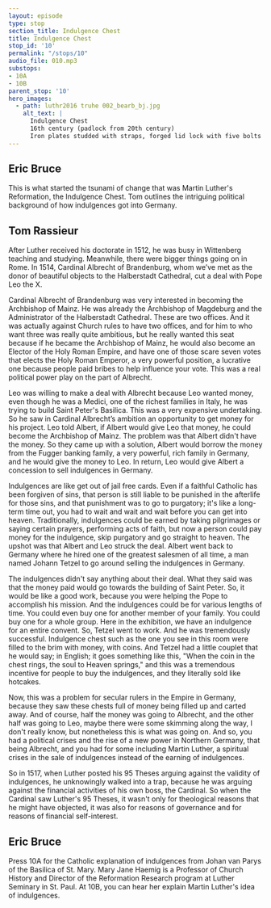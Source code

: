 ```yaml
---
layout: episode
type: stop
section_title: Indulgence Chest
title: Indulgence Chest
stop_id: '10'
permalink: "/stops/10"
audio_file: 010.mp3
substops:
- 10A
- 10B
parent_stop: '10'
hero_images:
  - path: luthr2016 truhe 002_bearb_bj.jpg
    alt_text: |
      Indulgence Chest
      16th century (padlock from 20th century)
      Iron plates studded with straps, forged lid lock with five bolts
---
```


## Eric Bruce

This is what started the tsunami of change that was Martin Luther's Reformation, the Indulgence Chest. Tom outlines the intriguing political background of how indulgences got into Germany.

## Tom Rassieur

After Luther received his doctorate in 1512, he was busy in Wittenberg teaching and studying. Meanwhile, there were bigger things going on in Rome. In 1514, Cardinal Albrecht of Brandenburg, whom we’ve met as the donor of beautiful objects to the Halberstadt Cathedral, cut a deal with Pope Leo the X.

Cardinal Albrecht of Brandenburg was very interested in becoming the Archbishop of Mainz. He was already the Archbishop of Magdeburg and the Administrator of the Halberstadt Cathedral. These are two offices. And it was actually against Church rules to have two offices, and for him to who want three was really quite ambitious, but he really wanted this seat because if he became the Archbishop of Mainz, he would also become an Elector of the Holy Roman Empire, and have one of those scare seven votes that elects the Holy Roman Emperor, a very powerful position, a lucrative one because people paid bribes to help influence your vote. This was a real political power play on the part of Albrecht.

Leo was willing to make a deal with Albrecht because Leo wanted money, even though he was a Medici, one of the richest families in Italy, he was trying to build Saint Peter's Basilica. This was a very expensive undertaking. So he saw in Cardinal Albrecht’s ambition an opportunity to get money for his project. Leo told Albert, if Albert would give Leo that money, he could become the Archbishop of Mainz. The problem was that Albert didn't have the money. So they came up with a solution, Albert would borrow the money from the Fugger banking family, a very powerful, rich family in Germany, and he would give the money to Leo. In return, Leo would give Albert a concession to sell indulgences in Germany.

Indulgences are like get out of jail free cards. Even if a faithful Catholic has been forgiven of sins, that person is still liable to be punished in the afterlife for those sins, and that punishment was to go to purgatory; it's like a long-term time out, you had to wait and wait and wait before you can get into heaven. Traditionally, indulgences could be earned by taking pilgrimages or saying certain prayers, performing acts of faith, but now a person could pay money for the indulgence, skip purgatory and go straight to heaven. The upshot was that Albert and Leo struck the deal. Albert went back to Germany where he hired one of the greatest salesmen of all time, a man named Johann Tetzel to go around selling the indulgences in Germany.

The indulgences didn't say anything about their deal. What they said was that the money paid would go towards the building of Saint Peter. So, it would be like a good work, because you were helping the Pope to accomplish his mission. And the indulgences could be for various lengths of time. You could even buy one for another member of your family. You could buy one for a whole group. Here in the exhibition, we have an indulgence for an entire convent. So, Tetzel went to work. And he was tremendously successful. Indulgence chest such as the one you see in this room were filled to the brim with money, with coins. And Tetzel had a little couplet that he would say; in English; it goes something like this, "When the coin in the chest rings, the soul to Heaven springs," and this was a tremendous incentive for people to buy the indulgences, and they literally sold like hotcakes.

Now, this was a problem for secular rulers in the Empire in Germany, because they saw these chests full of money being filled up and carted away. And of course, half the money was going to Albrecht, and the other half was going to Leo, maybe there were some skimming along the way, I don't really know, but nonetheless this is what was going on. And so, you had a political crises and the rise of a new power in Northern Germany, that being Albrecht, and you had for some including Martin Luther, a spiritual crises in the sale of indulgences instead of the earning of indulgences.

So in 1517, when Luther posted his 95 Theses arguing against the validity of indulgences, he unknowingly walked into a trap, because he was arguing against the financial activities of his own boss, the Cardinal. So when the Cardinal saw Luther's 95 Theses, it wasn't only for theological reasons that he might have objected, it was also for reasons of governance and for reasons of financial self-interest.

## Eric Bruce

Press 10A for the Catholic explanation of indulgences from Johan van Parys of the Basilica of St. Mary. Mary Jane Haemig is a Professor of Church History and Director of the Reformation Research program at Luther Seminary in St. Paul. At 10B, you can hear her explain Martin Luther's idea of indulgences.
